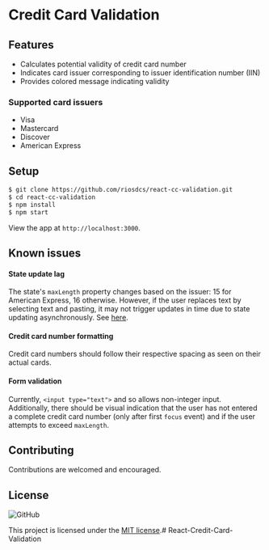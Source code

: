 # Credit Card Validation

## Features

- Calculates potential validity of credit card number
- Indicates card issuer corresponding to issuer identification number (IIN)
- Provides colored message indicating validity

### Supported card issuers

- Visa
- Mastercard
- Discover
- American Express

## Setup

```bash
$ git clone https://github.com/riosdcs/react-cc-validation.git
$ cd react-cc-validation
$ npm install
$ npm start
```

View the app at `http://localhost:3000`.

## Known issues

#### State update lag
The state's `maxLength` property changes based on the issuer: 15 for American Express, 16 otherwise. However, if the user replaces text by selecting text and pasting, it may not trigger updates in time due to state updating asynchronously. See [here](demo/selection_error.gif).

#### Credit card number formatting
Credit card numbers should follow their respective spacing as seen on their actual cards.

#### Form validation
Currently, `<input type="text">` and so allows non-integer input. Additionally, there should be visual indication that the user has not entered a complete credit card number (only after first `focus` event) and if the user attempts to exceed `maxLength`.

## Contributing

Contributions are welcomed and encouraged.

## License

![GitHub](https://img.shields.io/github/license/riosdcs/react-cc-validation?color=blue)

This project is licensed under the [MIT license](LICENSE).# React-Credit-Card-Validation
